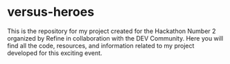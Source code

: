 # versus-heroes
This is the repository for my project created for the Hackathon Number 2 organized by Refine in collaboration with the DEV Community. Here you will find all the code, resources, and information related to my project developed for this exciting event.
